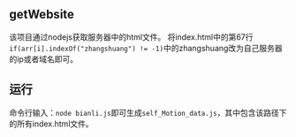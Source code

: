 ## getWebsite
该项目通过nodejs获取服务器中的html文件。
将index.html中的第67行`if(arr[i].indexOf("zhangshuang") != -1)`中的zhangshuang改为自己服务器的ip或者域名即可。  

## 运行
命令行输入：`node bianli.js`即可生成`self_Motion_data.js`，其中包含该路径下的所有index.html文件。
